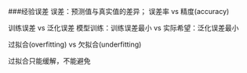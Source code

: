 ###经验误差
误差：预测值与真实值的差异；
误差率 vs 精度(accuracy)

训练误差 vs 泛化误差
模型训练：训练误差最小 vs 实际希望：泛化误差最小

过拟合(overfitting) vs 欠拟合(underfitting)

过拟合只能缓解，不能避免
